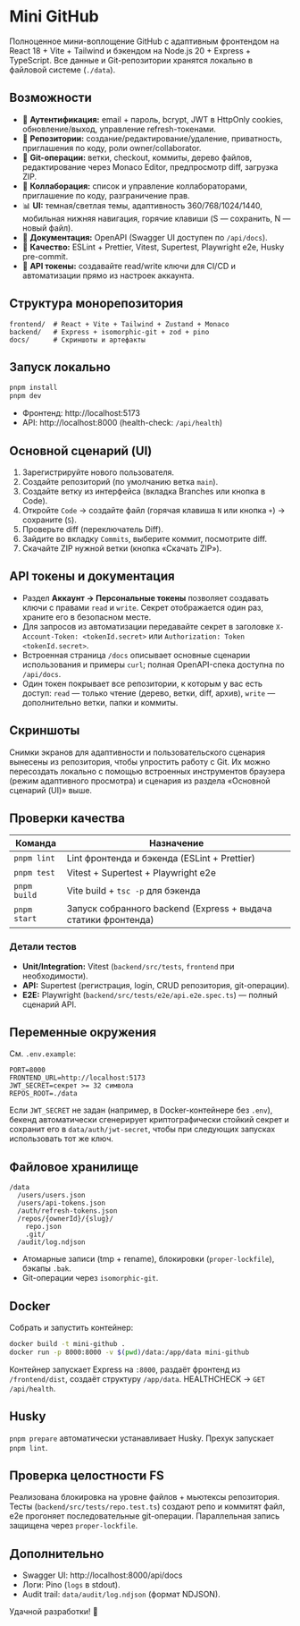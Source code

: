 # Mini GitHub

Полноценное мини-воплощение GitHub с адаптивным фронтендом на React 18 + Vite + Tailwind и бэкендом на Node.js 20 + Express + TypeScript. Все данные и Git-репозитории хранятся локально в файловой системе (`./data`).

## Возможности

- 🔐 **Аутентификация:** email + пароль, bcrypt, JWT в HttpOnly cookies, обновление/выход, управление refresh-токенами.
- 📁 **Репозитории:** создание/редактирование/удаление, приватность, приглашения по коду, роли owner/collaborator.
- 🌳 **Git-операции:** ветки, checkout, коммиты, дерево файлов, редактирование через Monaco Editor, предпросмотр diff, загрузка ZIP.
- 👥 **Коллаборация:** список и управление коллабораторами, приглашение по коду, разграничение прав.
- 📊 **UI:** темная/светлая темы, адаптивность 360/768/1024/1440, мобильная нижняя навигация, горячие клавиши (S — сохранить, N — новый файл).
- 📜 **Документация:** OpenAPI (Swagger UI доступен по `/api/docs`).
- 🧪 **Качество:** ESLint + Prettier, Vitest, Supertest, Playwright e2e, Husky pre-commit.
- 🪪 **API токены:** создавайте read/write ключи для CI/CD и автоматизации прямо из настроек аккаунта.

## Структура монорепозитория

```
frontend/  # React + Vite + Tailwind + Zustand + Monaco
backend/   # Express + isomorphic-git + zod + pino
docs/      # Скриншоты и артефакты
```

## Запуск локально

```bash
pnpm install
pnpm dev
```

- Фронтенд: http://localhost:5173
- API: http://localhost:8000 (health-check: `/api/health`)

## Основной сценарий (UI)

1. Зарегистрируйте нового пользователя.
2. Создайте репозиторий (по умолчанию ветка `main`).
3. Создайте ветку из интерфейса (вкладка Branches или кнопка в Code).
4. Откройте `Code` → создайте файл (горячая клавиша `N` или кнопка `+`) → сохраните (`S`).
5. Проверьте diff (переключатель Diff).
6. Зайдите во вкладку `Commits`, выберите коммит, посмотрите diff.
7. Скачайте ZIP нужной ветки (кнопка «Скачать ZIP»).

## API токены и документация

- Раздел **Аккаунт → Персональные токены** позволяет создавать ключи с правами `read` и `write`. Секрет отображается один раз, храните его в безопасном месте.
- Для запросов из автоматизации передавайте секрет в заголовке `X-Account-Token: <tokenId.secret>` или `Authorization: Token <tokenId.secret>`.
- Встроенная страница `/docs` описывает основные сценарии использования и примеры `curl`; полная OpenAPI-спека доступна по `/api/docs`.
- Один токен покрывает все репозитории, к которым у вас есть доступ: `read` — только чтение (дерево, ветки, diff, архив), `write` — дополнительно ветки, папки и коммиты.

## Скриншоты

Снимки экранов для адаптивности и пользовательского сценария вынесены из репозитория, чтобы упростить работу с Git.
Их можно пересоздать локально с помощью встроенных инструментов браузера (режим адаптивного просмотра) и сценария из
раздела «Основной сценарий (UI)» выше.

## Проверки качества

| Команда | Назначение |
| --- | --- |
| `pnpm lint` | Lint фронтенда и бэкенда (ESLint + Prettier) |
| `pnpm test` | Vitest + Supertest + Playwright e2e |
| `pnpm build` | Vite build + `tsc -p` для бэкенда |
| `pnpm start` | Запуск собранного backend (Express + выдача статики фронтенда) |

### Детали тестов

- **Unit/Integration:** Vitest (`backend/src/tests`, `frontend` при необходимости).
- **API:** Supertest (регистрация, login, CRUD репозитория, git-операции).
- **E2E:** Playwright (`backend/src/tests/e2e/api.e2e.spec.ts`) — полный сценарий API.

## Переменные окружения

См. `.env.example`:

```
PORT=8000
FRONTEND_URL=http://localhost:5173
JWT_SECRET=секрет >= 32 символа
REPOS_ROOT=./data
```

Если `JWT_SECRET` не задан (например, в Docker-контейнере без `.env`), бекенд автоматически сгенерирует криптографически стойкий секрет и сохранит его в `data/auth/jwt-secret`, чтобы при следующих запусках использовать тот же ключ.

## Файловое хранилище

```
/data
  /users/users.json
  /users/api-tokens.json
  /auth/refresh-tokens.json
  /repos/{ownerId}/{slug}/
    repo.json
    .git/
  /audit/log.ndjson
```

- Атомарные записи (tmp + rename), блокировки (`proper-lockfile`), бэкапы `.bak`.
- Git-операции через `isomorphic-git`.

## Docker

Собрать и запустить контейнер:

```bash
docker build -t mini-github .
docker run -p 8000:8000 -v $(pwd)/data:/app/data mini-github
```

Контейнер запускает Express на `:8000`, раздаёт фронтенд из `/frontend/dist`, создаёт структуру `/app/data`. HEALTHCHECK → `GET /api/health`.

## Husky

`pnpm prepare` автоматически устанавливает Husky. Прехук запускает `pnpm lint`.

## Проверка целостности FS

Реализована блокировка на уровне файлов + мьютексы репозитория. Тесты (`backend/src/tests/repo.test.ts`) создают репо и коммитят файл, e2e прогоняет последовательные git-операции. Параллельная запись защищена через `proper-lockfile`.

## Дополнительно

- Swagger UI: http://localhost:8000/api/docs
- Логи: Pino (`logs` в stdout).
- Audit trail: `data/audit/log.ndjson` (формат NDJSON).

Удачной разработки! 🚀
